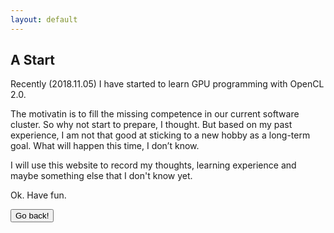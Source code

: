 ```yaml
---
layout: default
---
```

## A Start

Recently (2018.11.05) I have started to learn GPU programming with OpenCL 2.0. 

The motivatin is to fill the missing competence in our current software cluster. So why not start to prepare, I thought. But based on my past experience, I am not that good at sticking to a new hobby as a long-term goal. What will happen this time, I don’t know. 

I will use this website to record my thoughts, learning experience and maybe something else that I don't know yet.

Ok. Have fun.

<form>
  <input type="button" value="Go back!" onclick="history.back()">
</form>
